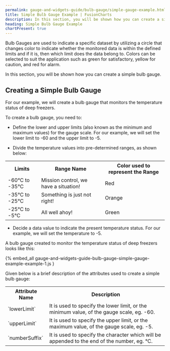 ```yaml
---
permalink: gauge-and-widgets-guide/bulb-gauge/simple-gauge-example.html
title: Simple Bulb Gauge Example | FusionCharts 
description: In this section, you will be shown how you can create a simple bulb gauge. To create a bulb you need to define the lower and upper limits.
heading: Simple Bulb Gauge Example
chartPresent: true
---
```


Bulb Gauges are used to indicate a specific dataset by utilizing a circle that changes color to indicate whether the monitored data is within the defined limits and if it is, then which limit does the data belong to. Colors can be selected to suit the application such as green for satisfactory, yellow for caution, and red for alarm.

In this section, you will be shown how you can create a simple bulb gauge.

## Creating a Simple Bulb Gauge

For our example, we will create a bulb gauge that monitors the temperature status of deep freezers.

To create a bulb gauge, you need to:

* Define the lower and upper limits (also known as the minimum and maximum values) for the gauge scale. For our example, we will set the lower limit to -60 and the upper limit to -5.

* Divide the temperature values into pre-determined ranges, as shown below:

<table>
  <tr>
    <th>Limits</th>
    <th>Range Name</th>
    <th>Color used to represent the Range</th>
  </tr>
  <tr>
    <td>-60°C to -35°C</td>
    <td>Mission control, we have a situation!</td>
    <td>Red</td>
  </tr>
  <tr>
    <td>-35°C to -25°C</td>
    <td>Something is just  not right!</td>
    <td>Orange</td>
  </tr>
  <tr>
    <td>-25°C to -5°C</td>
    <td>All well ahoy!</td>
    <td>Green</td>
  </tr>
</table>


* Decide a data value to indicate the present temperature status. For our example, we will set the temperature to -5.

A bulb gauge created to monitor the temperature status of deep freezers looks like this:

{% embed_all gauge-and-widgets-guide-bulb-gauge-simple-gauge-example-example-1.js }

Given below is a brief description of the attributes used to create a simple bulb gauge:

<table>
  <tr>
    <th>Attribute Name</th>
    <th>Description</th>
  </tr>
  <tr>
    <td>`lowerLimit`</td>
    <td>It is used to specify the lower limit, or the minimum value, of the gauge scale, eg. -60.</td>
  </tr>
  <tr>
    <td>`upperLimit`</td>
    <td>It is used to specify the upper limit, or the maximum value, of the gauge scale, eg. -5.</td>
  </tr>
  <tr>
    <td>`numberSuffix`</td>
    <td>It is used to specify the character which will be appended to the end of the number, eg. °C.</td>
  </tr>
</table>